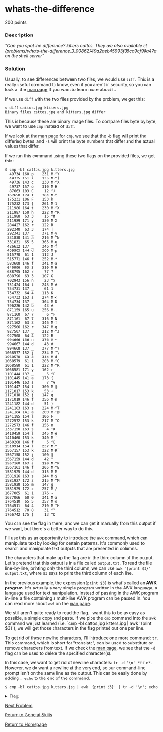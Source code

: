 # whats-the-difference
200 points

### Description
*"Can you spot the difference? kitters cattos. They are also available at /problems/whats-the-difference_0_00862749a2aeb45993f36cc9cf98a47a on the shell server"*

### Solution
Usually, to see differences between two files, we would use `diff`. This is a really useful command to know, even if you aren't in security, so you can look at
the [man page](https://man7.org/linux/man-pages/man1/diff.1.html) if you want to learn more about it. 

If we use `diff` with the two files provided by the problem, we get this:
```
$ diff cattos.jpg kitters.jpg 
Binary files cattos.jpg and kitters.jpg differ
```

This is because these are binary image files. To compare files byte by byte, we want to use `cmp` instead of `diff`. 

If we look at the [man page](https://man7.org/linux/man-pages/man1/cmp.1.html) for `cmp`, we see that the `-b` flag will print the differing bytes,
and `-l` will print the byte numbers that differ and the actual values that differ. 

If we run this command using these two flags on the provided files, we get this:
```
$ cmp -bl cattos.jpg kitters.jpg
  49734 160 p    231 M-^Y
  49735 151 i    235 M-^]
  49736 143 c    230 M-^X
  49737 157 o    310 M-H
  87663 103 C     12 ^J
 162650 124 T    364 M-t
 175231 106 F    153 k
 175232 173 {    261 M-1
 211986 164 t    230 M-^X
 211987 150 h    222 M-^R
 211988  63 3     15 ^M
 211989 171 y    330 M-X
 284427 162 r    122 R
 292340  63 3    174 |
 292341 137 _    371 M-y
 331830 141 a    216 M-^N
 331831  65 5    365 M-u
 426632 137 _    346 M-f
 439903 144 d    360 M-p
 515770  61 1    112 J
 515771 146 f    252 M-*
 583608 146 f    341 M-a
 640996  63 3    310 M-H
 688795 162 r     77 ?
 688796  63 3    107 G
 702943 156 n     23 ^S
 751424 164 t    243 M-#
 754731 137 _     61 1
 754732  64 4    113 K
 754733 163 s    274 M-<
 754734 137 _    304 M-D
 796226 142 b     43 #
 871159 165 u    256 M-.
 871160  67 7      6 ^F
 871161  67 7    316 M-N
 871162  63 3    346 M-f
 927506 162 r    347 M-g
 927507 137 _    212 M-^J
 927508  64 4    122 R
 994666 156 n    376 M-~
 994667 144 d     43 #
 994668 137 _    377 M-^?
1068577 152 j    234 M-^\
1068578  63 3    344 M-d
1068579  61 1    203 M-^C
1068580  61 1    222 M-^R
1068581 171 y    162 r
1101444 137 _      5 ^E
1101445 141 a    173 {
1101446 163 s      7 ^G
1101447 154 l    300 M-@
1171017 153 k     53 +
1171018 152 j    147 g
1171019 146 f    356 M-n
1241182 144 d     51 )
1241183 163 s    224 M-^T
1241184 141 a    200 M-^@
1241185 154 l    106 F
1272572 153 k    217 M-^O
1272573 146 f    156 n
1337150 163 s      4 ^D
1410459 154 l    345 M-e
1410460 153 k    340 M-`
1460208 146 f      5 ^E
1510914 154 l    237 M-^_
1567157 153 k    322 M-R
1567158 152 j    100 @
1567159 144 d     42 "
1567160 163 s    220 M-^P
1567161 146 f    205 M-^E
1581925 144 d    315 M-M
1581926 163 s    244 M-$
1581927 172 z    215 M-^M
1581928 155 m    147 g
1581929 172 z    257 M-/
1677065  61 1    176 ~
1677066  60 0    341 M-a
1764510  65 5    357 M-o
1764511  64 4    210 M-^H
1764512  70 8     31 ^Y
1766742 175 }     13 ^K
```

You can see the flag in there, and we can get it manually from this output if we want, but there's a better way to do this. 

I'll use this as an opportunity to introduce the `awk` command, which can manipulate text by looking for certain patterns. It's commonly used to search
and manipulate text outputs that are presented in columns.

The characters that make up the flag are in the third column of the output. Let's pretend that this output is in a file called `output.txt`. To read the file 
line-by-line, printing only the third column, we can use `awk '{print $3}' output.txt`, where `$3` says to print the third column of each line.

In the previous example, the expression`{print $3}` is what's called an **AWK program**. It's actually a very simple program written in the AWK language, a 
language used for text manipulation. Instead of passing in the AWK program in-line, a file containing a multi-line AWK program can be passed in. You can
read more about `awk` on the [man page](https://man7.org/linux/man-pages/man1/awk.1p.html).

We still aren't quite ready to read the flag. I want this to be as easy as possible, a simple copy and paste. If we pipe the `cmp` command into the `awk` command 
we just learned (i.e. `cmp -bl cattos.jpg kitters.jpg | awk '{print $3}'), we will get those characters in the flag printed out one per line.

To get rid of these newline characters, I'll introduce one more command: `tr`. This command, which is short for "translate", can be used to substitute or remove
characters from text. If we check the [man page](https://man7.org/linux/man-pages/man1/tr.1.html), we see that the `-d` flag can be used to delete the specified 
character(s).

In this case, we want to get rid of newline characters: `tr -d '\n' *file*`. However, we do want a newline at the very end, so our command-line prompt isn't on
the same line as the output. This can be easily done by adding `; echo` to the end of the command.
```
$ cmp -bl cattos.jpg kitters.jpg | awk '{print $3}' | tr -d '\n'; echo
```

<details>
  <summary>Flag:</summary>
  picoCTF{th3yr3_a5_d1ff3r3nt_4s_bu773r_4nd_j311y_aslkjfdsalkfslkflkjdsfdszmz10548}
</details>

[Next Problem](https://github.com/sdvickers98/picoCTF-2019-Walkthrough/blob/master/general_skills/%2312%20-%20plumbing.md)

[Return to General Skills](https://github.com/sdvickers98/picoCTF-2019-Walkthrough/blob/master/general_skills/%230%20-%20General%20Skills%20Homepage.md)

[Return to Homepage](https://github.com/sdvickers98/picoCTF-2019-Walkthrough)

